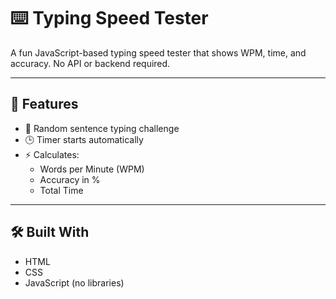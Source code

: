 # ⌨️ Typing Speed Tester

A fun JavaScript-based typing speed tester that shows WPM, time, and accuracy. No API or backend required.

---

## 🚀 Features

- 📝 Random sentence typing challenge
- 🕒 Timer starts automatically
- ⚡ Calculates:
  - Words per Minute (WPM)
  - Accuracy in %
  - Total Time

---

## 🛠 Built With

- HTML
- CSS
- JavaScript (no libraries)

